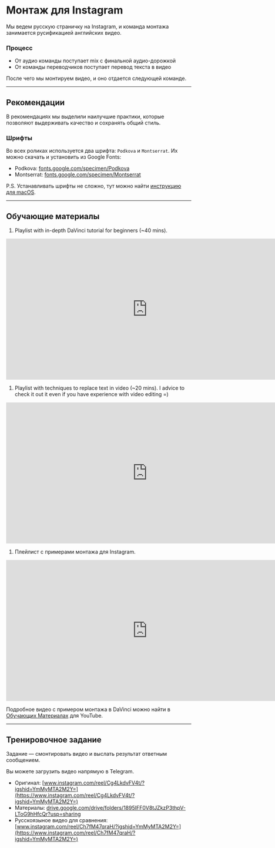 # Монтаж для Instagram

Мы ведем русскую страничку на Instagram, и команда монтажа занимается
русификацией английских видео.

### Процесс

-   От аудио команды поступает mix с финальной аудио-дорожкой
-   От команды переводчиков поступает перевод текста в видео

После чего мы монтируем видео, и оно отдается следующей команде.

---

## Рекомендации

В рекомендациях мы выделили наилучшие практики, которые позволяют
выдерживать качество и сохранять общий стиль.

### Шрифты

Во всех ролиĸах используется два шрифта: `Podkova` и `Montserrat`.
Их можно скачать и установить из Google Fonts:

-   Podkova: [fonts.google.com/specimen/Podkova](https://fonts.google.com/specimen/Podkova)
-   Montserrat: [fonts.google.com/specimen/Montserrat](https://fonts.google.com/specimen/Montserrat)

P.S. Устанавливать шрифты не сложно, тут можно найти [инструкцию для macOS](lessons/tech-support.md#macos).

---

## Обучающие материалы

1. Playlist with in-depth DaVinci tutorial for beginners (~40 mins).
 <iframe
     class="player"
     type="text/html" src="https://www.youtube.com/embed?listType=playlist&list=PLh5_jWWTZhbKxKjg5jFOVWOsRPZeraTs0"
     frameborder="0">
 </iframe>

1. Playlist with techniques to replace text in video (~20 mins). I advice to check it out it even if you have experience with video editing =)
 <iframe
     class="player"
     type="text/html" src="https://www.youtube.com/embed?listType=playlist&list=PLh5_jWWTZhbJtM7l3JlsRALu9Vo-9Y6HZ"
     frameborder="0">
 </iframe>

1. Плейлист с примерами монтажа для Instagram.
 <iframe
     class="player"
     src="https://www.youtube.com/embed/videoseries?list=PLm5ihv4nPkIsW_pVwOfQACqpj2cuhARZG"
     title="YouTube video player"
     frameborder="0"
     allow="accelerometer; autoplay; clipboard-write; encrypted-media; gyroscope; picture-in-picture" allowfullscreen>
 </iframe>

Подробное видео с примером монтажа в DaVinci можно найти в
[Обучающих Материалах](../youtube/#_9) для YouTube.

---

## Тренировочное задание

Задание — смонтировать видео и выслать результат ответным сообщением.

Вы можете загрузить видео напрямую в Telegram.

-   Оригинал: [www.instagram.com/reel/Cg4LkdvFV4t/?igshid=YmMyMTA2M2Y=](https://www.instagram.com/reel/Cg4LkdvFV4t/?igshid=YmMyMTA2M2Y=)
-   Материалы: [drive.google.com/drive/folders/1895IFF0V8tJZkzP3thpV-LToG9hHfcQr?usp=sharing](https://drive.google.com/drive/folders/1895IFF0V8tJZkzP3thpV-LToG9hHfcQr?usp=sharing)
-   Русскоязыное видео для сравнения: [www.instagram.com/reel/Ch7fM47qraH/?igshid=YmMyMTA2M2Y=](https://www.instagram.com/reel/Ch7fM47qraH/?igshid=YmMyMTA2M2Y=)

<style>
.player {
    width: 80vw;
    height: 40vw;
    max-height: 400px;
}
</style>
